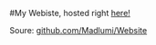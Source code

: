 #My Webiste, hosted right [here!](https://madlumi.github.io/)

Soure: [github.com/Madlumi/Website](https://github.com/Madlumi/Website)
